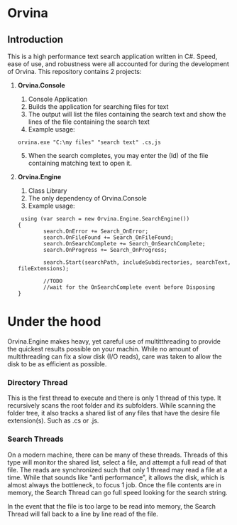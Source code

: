 # Orvina

## Introduction

This is a high performance text search application written in C#. Speed, ease of use, and robustness were all accounted for during the development of Orvina. This repository contains 2 projects: 

1. **Orvina.Console**
    1. Console Application
    2. Builds the application for searching files for text
    3. The output will list the files containing the search text and show the lines of the file containing the search text 
    4. Example usage:
    
    ```
    orvina.exe "C:\my files" "search text" .cs,js
    ```
    5. When the search completes, you may enter the (Id) of the file containing matching text to open it.

2. **Orvina.Engine**
    1. Class Library
    2. The only dependency of Orvina.Console
    3. Example usage:
    ```
     using (var search = new Orvina.Engine.SearchEngine())
    {
            search.OnError += Search_OnError;
            search.OnFileFound += Search_OnFileFound;
            search.OnSearchComplete += Search_OnSearchComplete;
            search.OnProgress += Search_OnProgress;

            search.Start(searchPath, includeSubdirectories, searchText, fileExtensions);
            
            //TODO
            //wait for the OnSearchComplete event before Disposing
    }
    ```
    
# Under the hood

Orvina.Engine makes heavy, yet careful use of multitthreading to provide the quickest results possible on your machin. While no amount of multithreading can fix a slow disk (I/O reads), care was taken to allow the disk to be as efficient as possible.

### Directory Thread 

This is the first thread to execute and there is only 1 thread of this type. It recursively scans the root folder and its subfolders. While scanning the folder tree, it also tracks a shared list of any files that have the desire file extension(s). Such as .cs or .js.

### Search Threads

On a modern machine, there can be many of these threads. Threads of this type will monitor the shared list, select a file, and attempt a full read of that file. The reads are synchronized such that only 1 thread may read a file at a time. While that sounds like "anti performance", it allows the disk, which is almost always the bottleneck, to focus 1 job. Once the file contents are in memory, the Search Thread can go full speed looking for the search string.

In the event that the file is too large to be read into memory, the Search Thread will fall back to a line by line read of the file.
